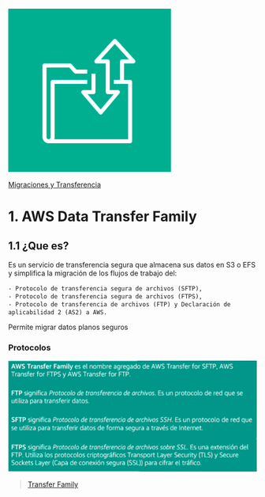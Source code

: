 ![Transfer Family](../00_assets/Migraciones%20y%20Transferencias/transferFamily.png)

[Migraciones y Transferencia](../12-MigracionesyTransferencias/)

# 1. AWS Data Transfer Family

## 1.1 ¿Que es?

Es un servicio de transferencia segura que almacena sus datos en S3 o EFS y simplifica la migración de los flujos de trabajo del: 

    - Protocolo de transferencia segura de archivos (SFTP), 
    - Protocolo de transferencia segura de archivos (FTPS), 
    - Protocolo de transferencia de archivos (FTP) y Declaración de aplicabilidad 2 (AS2) a AWS.

Permite migrar datos planos seguros

### Protocolos

![Protocolos](../00_assets/Migraciones%20y%20Transferencias/Protocolos.png)


>[Transfer Family](./costAndUsageReport.md)